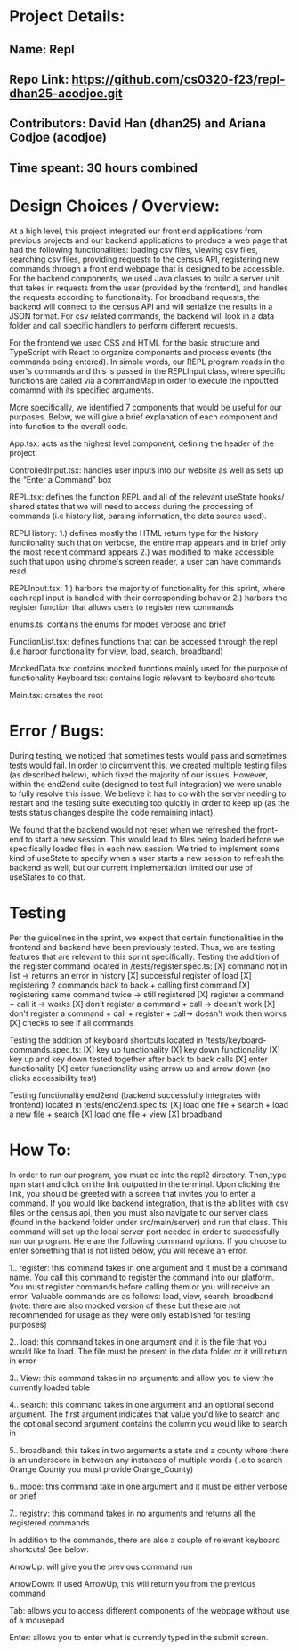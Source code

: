 # Project Details:

## Name: Repl

## Repo Link: https://github.com/cs0320-f23/repl-dhan25-acodjoe.git

## Contributors: David Han (dhan25) and Ariana Codjoe (acodjoe)

## Time speant: 30 hours combined 

# Design Choices / Overview:

At a high level, this project integrated our front end applications from previous 
projects and our backend applications to produce a web page that had the following 
functionalities: loading csv files, viewing csv files, searching csv files, 
providing requests to the census API, registering new commands through a front end 
webpage that is designed to be accessible. For the backend components, we used Java 
classes to build a server unit that takes in requests from the user (provided by the
frontend), and handles the requests according to functionality. For broadband 
requests, the backend will connect to the census API and will serialize the results
in a JSON format. For csv related commands, the backend will look in a data folder 
and call specific handlers to perform different requests.


For the frontend we used CSS and HTML for the basic structure and
TypeScript with React to organize components and process events (the commands being
entered). In simple words, our REPL program reads in the user's commands and this 
is passed in the REPLInput class, where specific functions are called via a commandMap
in order to execute the inpoutted comamnd with its specified arguments.

More specifically, we identified 7 components that would be useful for our purposes.
Below, we will give a brief explanation of each component and into function to the
overall code.

App.tsx: acts as the highest level component, defining the header of the project.

ControlledInput.tsx: handles user inputs into our website as well as sets up the “Enter
a Command” box

REPL.tsx: defines the function REPL and all of the relevant useState hooks/ shared states
    that we will need to access during the processing of commands (i.e history list, parsing
    information, the data source used).

REPLHistory: 1.) defines mostly the HTML return type for the history functionality such 
    that on verbose, the entire map appears and in brief only the most recent command appears 
    2.) was modified to make accessible such that upon using chrome's screen reader, a user can have commands read

REPLInput.tsx:  1.) harbors the majority of functionality for this sprint, where each repl
    input is handled with their corresponding behavior 2.) harbors the register function that 
    allows users to register new commands
 
enums.ts: contains the enums for modes verbose and brief

FunctionList.tsx: defines functions that can be accessed through the repl 
    (i.e harbor functionality for view, load, search, broadband)

MockedData.tsx: contains mocked functions mainly used for the purpose of functionality
Keyboard.tsx: contains logic relevant to keyboard shortcuts

Main.tsx: creates the root

# Error / Bugs:
During testing, we noticed that sometimes tests would pass and sometimes 
tests would fail. In order to circumvent this, we created multiple testing files 
(as described below), which fixed the majority of our issues. However, within 
the end2end suite (designed to test full integration) we were unable to fully 
resolve this issue. We believe it has to do with the server needing to restart 
and the testing suite executing too quickly in order to keep up (as the tests 
status changes despite the code remaining intact).

We found that the backend would not reset when we refreshed the front-end to start
a new session. This would lead to files being loaded before we specifically loaded 
files in each new session. We tried to implement some kind of useState to specify
when a user starts a new session to refresh the backend as well, but our current
implementation limited our use of useStates to do that.

# Testing
Per the guidelines in the sprint, we expect that certain functionalities in 
the frontend and backend have been previously tested. Thus, we are testing 
features that are relevant to this sprint specifically.
Testing the addition of the register command located in /tests/register.spec.ts:
[X] command not in list -> returns an error in history
[X] successful register of load
[X] registering 2 commands back to back + calling first command
[X] registering same command twice -> still registered
[X] register a command + call it -> works 
[X] don't register a command + call -> doesn't work
[X] don't register a command + call + register + call-> doesn't work then works 
[X] checks to see if all commands 

Testing the addition of keyboard shortcuts located in /tests/keyboard-commands.spec.ts:
[X] key up functionality
[X] key down functionality
[X] key up and key down tested together after back to back calls
[X] enter functionality
[X] enter functionality using arrow up and arrow down (no clicks accessibility test)

Testing functionality end2end (backend successfully integrates with 
    frontend) located in tests/end2end.spec.ts: 
[X] load one file + search + load a new file + search
[X] load one file + view
[X] broadband

# How To:

In order to run our program, you must cd into the repl2 directory. Then,type 
npm start and click on the link outputted in the terminal. Upon clicking the link,
 you should be greeted with a screen that invites you to enter a command. If you 
 would like backend integration, that is the abilities with csv files or the census api, 
 then you must also navigate to our server class (found in the backend folder under 
 src/main/server) and run that class. This command will set up the local server 
 port needed in order to successfully run our program. Here are the following 
 command options. If you choose to enter something that is not listed below, 
 you will receive an error.

1.. register: this command takes in one argument and it must be a command name. 
You call this command to register the command into our platform. You must register 
commands before calling them or you will receive an error. Valuable commands are 
as follows: load, view, search, broadband (note: there are also mocked version 
of these but these are not recommended for usage as they were only established 
for testing purposes)

2.. load: this command takes in one argument and it is the file that you would 
    like to load. The file must be present in the data folder or it will return in error

3.. View: this command takes in no arguments and allow you to view the currently 
    loaded table

4.. search: this command takes in one argument and an optional second 
    argument. The first argument indicates that value you'd like to 
    search and the optional second argument
    contains the column you would like to search in

5.. broadband: this takes in two arguments a state and a county where there 
    is an underscore in between any instances of multiple words (i.e to search 
    Orange County you must provide Orange_County)

6.. mode: this command take in one argument and it must be either verbose or brief

7.. registry: this command takes in no arguments and returns all the registered commands 


In addition to the commands, there are also a couple of relevant keyboard shortcuts! See below:

ArrowUp: will give you the previous command run

ArrowDown: if used ArrowUp, this will return you from the previous command

Tab: allows you to access different components of the webpage without use of a mousepad

Enter: allows you to enter what is currently typed in the submit screen.
